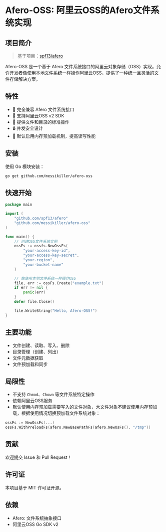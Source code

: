 # Afero-OSS: 阿里云OSS的Afero文件系统实现

## 项目简介

> 基于项目：[spf13/afero](https://github.com/spf13/afero)

Afero-OSS 是一个基于 Afero 文件系统接口的阿里云对象存储（OSS）实现。允许开发者像使用本地文件系统一样操作阿里云OSS，提供了一种统一且灵活的文件存储解决方案。

## 特性

- 🔄 完全兼容 Afero 文件系统接口
- 🚀 支持阿里云OSS v2 SDK
- 📂 提供文件和目录的标准操作
- 🔒 并发安全设计
- 💾 默认启用内存预加载机制，提高读写性能

## 安装

使用 Go 模块安装：

```bash
go get github.com/messikiller/afero-oss
```

## 快速开始

```go
package main

import (
    "github.com/spf13/afero"
    "github.com/messikiller/afero-oss"
)

func main() {
    // 创建OSS文件系统实例
    ossFs := ossfs.NewOssFs(
        "your-access-key-id", 
        "your-access-key-secret", 
        "your-region", 
        "your-bucket-name"
    )

    // 像使用本地文件系统一样操作OSS
    file, err := ossFs.Create("example.txt")
    if err != nil {
        panic(err)
    }
    defer file.Close()

    file.WriteString("Hello, Afero-OSS!")
}
```

## 主要功能

- 文件创建、读取、写入、删除
- 目录管理（创建、列出）
- 文件元数据获取
- 文件预加载和同步

## 局限性

- 不支持 `Chmod`、`Chown` 等文件系统特定操作
- 依赖阿里云OSS服务
- 默认使用内存预加载需要写入的文件对象，大文件对象不建议使用内存预加载，根据使用情况切换预加载文件系统对象：

```go
ossFs := NewOssFs(...)
ossFs.WithPreloadFs(afero.NewBasePathFs(afero.NewOsFs(), "/tmp"))
```

## 贡献

欢迎提交 Issue 和 Pull Request！

## 许可证

本项目基于 MIT 许可证开源。

## 依赖

- Afero: 文件系统抽象接口
- 阿里云OSS Go SDK v2